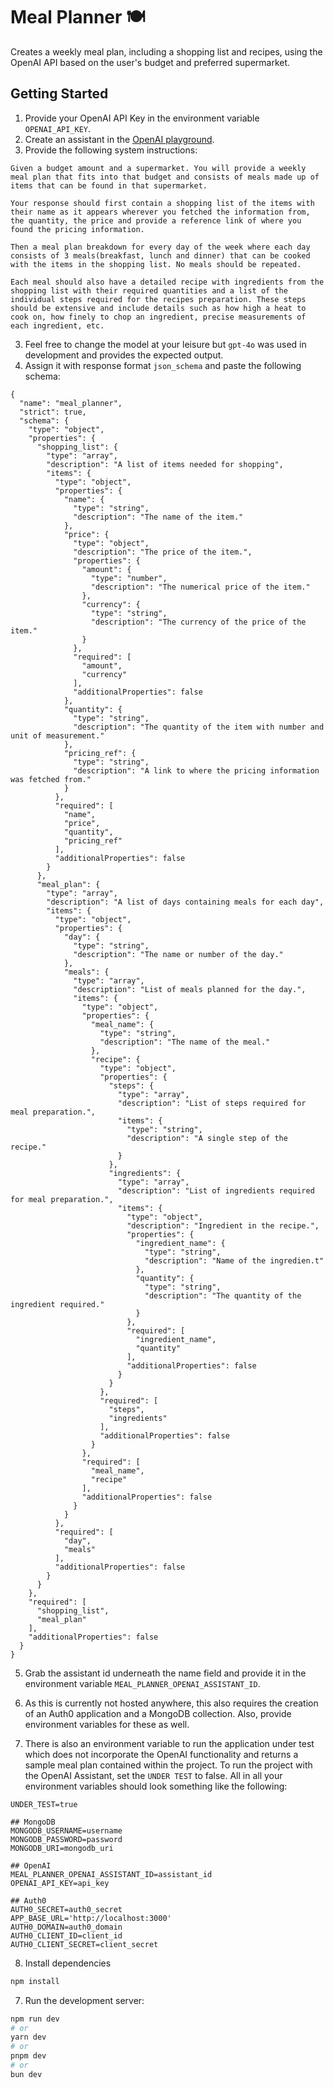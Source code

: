 # Meal Planner 🍽️
Creates a weekly meal plan, including a shopping list and recipes, using the OpenAI API based on the user's budget and preferred supermarket.

## Getting Started

1. Provide your OpenAI API Key in the environment variable `OPENAI_API_KEY`.
2. Create an assistant in the [OpenAI playground](https://platform.openai.com/playground).
3. Provide the following system instructions:
```
Given a budget amount and a supermarket. You will provide a weekly meal plan that fits into that budget and consists of meals made up of items that can be found in that supermarket. 

Your response should first contain a shopping list of the items with their name as it appears wherever you fetched the information from, the quantity, the price and provide a reference link of where you found the pricing information. 

Then a meal plan breakdown for every day of the week where each day consists of 3 meals(breakfast, lunch and dinner) that can be cooked with the items in the shopping list. No meals should be repeated. 

Each meal should also have a detailed recipe with ingredients from the shopping list with their required quantities and a list of the individual steps required for the recipes preparation. These steps should be extensive and include details such as how high a heat to cook on, how finely to chop an ingredient, precise measurements of each ingredient, etc.
```
3. Feel free to change the model at your leisure but `gpt-4o` was used in development and provides the expected output.
4. Assign it with response format `json_schema` and paste the following schema:
```
{
  "name": "meal_planner",
  "strict": true,
  "schema": {
    "type": "object",
    "properties": {
      "shopping_list": {
        "type": "array",
        "description": "A list of items needed for shopping",
        "items": {
          "type": "object",
          "properties": {
            "name": {
              "type": "string",
              "description": "The name of the item."
            },
            "price": {
              "type": "object",
              "description": "The price of the item.",
              "properties": {
                "amount": {
                  "type": "number",
                  "description": "The numerical price of the item."
                },
                "currency": {
                  "type": "string",
                  "description": "The currency of the price of the item."
                }
              },
              "required": [
                "amount",
                "currency"
              ],
              "additionalProperties": false
            },
            "quantity": {
              "type": "string",
              "description": "The quantity of the item with number and unit of measurement."
            },
            "pricing_ref": {
              "type": "string",
              "description": "A link to where the pricing information was fetched from."
            }
          },
          "required": [
            "name",
            "price",
            "quantity",
            "pricing_ref"
          ],
          "additionalProperties": false
        }
      },
      "meal_plan": {
        "type": "array",
        "description": "A list of days containing meals for each day",
        "items": {
          "type": "object",
          "properties": {
            "day": {
              "type": "string",
              "description": "The name or number of the day."
            },
            "meals": {
              "type": "array",
              "description": "List of meals planned for the day.",
              "items": {
                "type": "object",
                "properties": {
                  "meal_name": {
                    "type": "string",
                    "description": "The name of the meal."
                  },
                  "recipe": {
                    "type": "object",
                    "properties": {
                      "steps": {
                        "type": "array",
                        "description": "List of steps required for meal preparation.",
                        "items": {
                          "type": "string",
                          "description": "A single step of the recipe."
                        }
                      },
                      "ingredients": {
                        "type": "array",
                        "description": "List of ingredients required for meal preparation.",
                        "items": {
                          "type": "object",
                          "description": "Ingredient in the recipe.",
                          "properties": {
                            "ingredient_name": {
                              "type": "string",
                              "description": "Name of the ingredien.t"
                            },
                            "quantity": {
                              "type": "string",
                              "description": "The quantity of the ingredient required."
                            }
                          },
                          "required": [
                            "ingredient_name",
                            "quantity"
                          ],
                          "additionalProperties": false
                        }
                      }
                    },
                    "required": [
                      "steps",
                      "ingredients"
                    ],
                    "additionalProperties": false
                  }
                },
                "required": [
                  "meal_name",
                  "recipe"
                ],
                "additionalProperties": false
              }
            }
          },
          "required": [
            "day",
            "meals"
          ],
          "additionalProperties": false
        }
      }
    },
    "required": [
      "shopping_list",
      "meal_plan"
    ],
    "additionalProperties": false
  }
}
```
5. Grab the assistant id underneath the name field and provide it in the environment variable `MEAL_PLANNER_OPENAI_ASSISTANT_ID`.

6. As this is currently not hosted anywhere, this also requires the creation of an Auth0 application and a MongoDB collection. Also, provide environment variables for these as well.

7. There is also an environment variable to run the application under test which does not incorporate the OpenAI functionality and returns a sample meal plan contained within the project. To run the project with the OpenAI Assistant, set the `UNDER TEST` to false. All in all your environment variables should look something like the following:

```
UNDER_TEST=true

## MongoDB
MONGODB_USERNAME=username
MONGODB_PASSWORD=password
MONGODB_URI=mongodb_uri

## OpenAI
MEAL_PLANNER_OPENAI_ASSISTANT_ID=assistant_id
OPENAI_API_KEY=api_key

## Auth0
AUTH0_SECRET=auth0_secret
APP_BASE_URL='http://localhost:3000'
AUTH0_DOMAIN=auth0_domain
AUTH0_CLIENT_ID=client_id
AUTH0_CLIENT_SECRET=client_secret

```

8. Install dependencies

```bash
npm install
```

7. Run the development server:

```bash
npm run dev
# or
yarn dev
# or
pnpm dev
# or
bun dev
```


